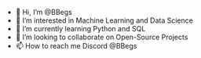 - 👋 Hi, I’m @BBegs
- 👀 I’m interested in Machine Learning and Data Science
- 🌱 I’m currently learning Python and SQL
- 💞️ I’m looking to collaborate on Open-Source Projects
- 📫 How to reach me Discord @BBegs

<!---
BBegs/BBegs is a ✨ special ✨ repository because its `README.md` (this file) appears on your GitHub profile.
You can click the Preview link to take a look at your changes.
--->
